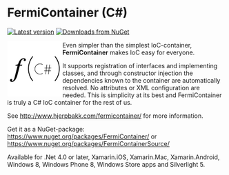 FermiContainer (C#)
==============

[![Latest version](https://img.shields.io/nuget/v/FermiContainer.Sources.svg)](https://www.nuget.org/packages/FermiContainer.Sources/) [![Downloads from NuGet](https://img.shields.io/nuget/dt/FermiContainer.Sources.svg)](https://www.nuget.org/packages/FermiContainer.Sources/)

<img align="left" src="https://github.com/Sankra/FermiContainer/blob/master/logo%402x.png" width="128" height="128">

Even simpler than the simplest IoC-container, <b>FermiContainer</b> makes IoC easy for everyone. 

It supports registration of interfaces and implementing classes, and through constructor injection the dependencies known to the container are automatically resolved. No attributes or XML configuration are needed. This is simplicity at its best and FermiContainer is truly a C# IoC container for the rest of us.

See http://www.hjerpbakk.com/fermicontainer/ for more information.

Get it as a NuGet-package: https://www.nuget.org/packages/FermiContainer/ or https://www.nuget.org/packages/FermiContainerSource/

Available for .Net 4.0 or later, Xamarin.iOS, Xamarin.Mac, Xamarin.Android, Windows 8, Windows Phone 8, Windows Store apps and Silverlight 5.
